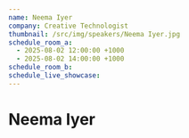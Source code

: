 ```yaml
---
name: Neema Iyer
company: Creative Technologist
thumbnail: /src/img/speakers/Neema Iyer.jpg
schedule_room_a:
  - 2025-08-02 12:00:00 +1000
  - 2025-08-02 14:00:00 +1000
schedule_room_b: 
schedule_live_showcase: 
---
```


# Neema Iyer
